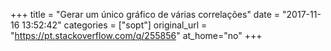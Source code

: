 +++
title = "Gerar um único gráfico de várias correlações"
date = "2017-11-16 13:52:42"
categories = ["sopt"]
original_url = "https://pt.stackoverflow.com/q/255856"
at_home="no"
+++

